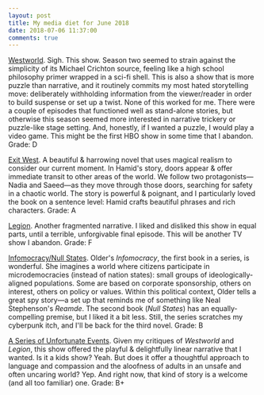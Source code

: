```yaml
---
layout: post
title: My media diet for June 2018
date: 2018-07-06 11:37:00
comments: true
---
```

[Westworld](https://amzn.to/2zqFeEX). Sigh. This show. Season two seemed to strain against the simplicity of its Michael Crichton source, feeling like a high school philosophy primer wrapped in a sci-fi shell. This is also a show that is more puzzle than narrative, and it routinely commits my most hated storytelling move: deliberately withholding information from the viewer/reader in order to build suspense or set up a twist. None of this worked for me. There were a couple of episodes that functioned well as stand-alone stories, but otherwise this season seemed more interested in narrative trickery or puzzle-like stage setting. And, honestly, if I wanted a puzzle, I would play a video game. This might be the first HBO show in some time that I abandon. Grade: D

[Exit West](https://amzn.to/2KPJsu4). A beautiful & harrowing novel that uses magical realism to consider our current moment. In Hamid's story, doors appear & offer immediate transit to other areas of the world. We follow two protagonists—Nadia and Saeed—as they move through those doors, searching for safety in a chaotic world. The story is powerful & poignant, and I particularly loved the book on a sentence level: Hamid crafts beautiful phrases and rich characters. Grade: A

[Legion](https://amzn.to/2lWnJm5). Another fragmented narrative. I liked and disliked this show in equal parts, until a terrible, unforgivable final episode. This will be another TV show I abandon. Grade: F

[Infomocracy/Null States](https://amzn.to/2NxbIAc). Older's *Infomocracy*, the first book in a series, is wonderful. She imagines a world where citizens participate in microdemocracies (instead of nation states): small groups of ideologically-aligned populations. Some are based on corporate sponsorship, others on interest, others on policy or values. Within this political context, Older tells a great spy story—a set up that reminds me of something like Neal Stephenson's *Reamde*. The second book (*Null States*) has an equally-compelling premise, but I liked it a bit less. Still, the series scratches my cyberpunk itch, and I'll be back for the third novel. Grade: B

[A Series of Unfortunate Events](https://www.netflix.com/title/80050008). Given my critiques of *Westworld* and *Legion*, this show offered the playful & delightfully linear narrative that I wanted. Is it a kids show? Yeah. But does it offer a thoughtful approach to language and compassion and the aloofness of adults in an unsafe and often uncaring world? Yep. And right now, that kind of story is a welcome (and all too familiar) one. Grade: B+
